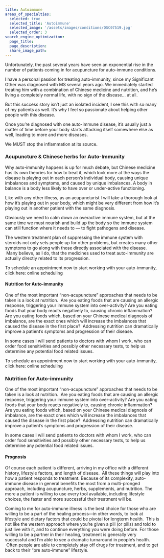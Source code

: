 ```yaml
---
title: Autoimmune
areas_of_specialties:
  selected: true
  selected_title: 'Autoimmune'
  selected_image: '/assets/images/conditions/DSC07519.jpg'
  selected_order: 3
search_engine_optimization:
  page_title:
  page_description:
  share_image_path:
---
```


Unfortunately, the past several years have seen an exponential rise in the number of patients coming in for acupuncture for auto-immune conditions.

I have a personal passion for treating auto-immunity, since my Significant Other was diagnosed with MS several years ago. We immediately started treating him with a combination of Chinese medicine and nutrition, and he’s living a completely normal life, with no sign of the disease… at all.

But this success story isn’t just an isolated incident, I see this with so many of my patients as well. It’s why I feel so passionate about helping other people with this disease.

Once you’re diagnosed with one auto-immune disease, it’s usually just a matter of time before your body starts attacking itself somewhere else as well, leading to more and more diseases.

We MUST stop the inflammation at its source.

### Acupuncture & Chinese herbs for Auto-Immunity

Why auto-immunity happens is up for much debate, but Chinese medicine has its own theories for how to treat it, which look more at the ways the disease is playing out in each person’s individual body, causing unique imbalances and symptoms, and caused by unique imbalances. A body in balance is a body less likely to have over or under-active functioning.

Like with any other illness, as an acupuncturist I will take a thorough look at how it’s playing out in your body, which might be very different from how it’s playing out in another patient with the same diagnosis.

Obviously we need to calm down an overactive immune system, but at the same time we must nourish and build up the body so the immune system can still function where it needs to — to fight pathogens and disease.

The western treatment plan of suppressing the immune system with steroids not only sets people up for other problems, but creates many other symptoms to go along with those directly associated with the disease. &nbsp;Many believe, as I do, that the medicines used to treat auto-immunity are actually directly related to its progression.

To schedule an appointment now to start working with your auto-immunity, click here: online scheduling

#### Nutrition for Auto-immunity

One of the most important “non-acupuncture” approaches that needs to be taken is a look at nutrition. &nbsp;Are you eating foods that are causing an allergic response, triggering your immune system into over-activity? Are you eating foods that your body reacts negatively to, causing chronic inflammation? Are you eating foods which, based on your Chinese medical diagnosis of imbalance, are the exact ones which will increase the imbalances that caused the disease in the first place? &nbsp;Addressing nutrition can dramatically improve a patient’s symptoms and progression of their disease.

In some cases I will send patients to doctors with whom I work, who can order food sensitivities and possibly other necessary tests, to help us determine any potential food related issues.

To schedule an appointment now to start working with your auto-immunity, click here: online scheduling

### Nutrition for Auto-immunity

One of the most important “non-acupuncture” approaches that needs to be taken is a look at nutrition. &nbsp;Are you eating foods that are causing an allergic response, triggering your immune system into over-activity? Are you eating foods that your body reacts negatively to, causing chronic inflammation? Are you eating foods which, based on your Chinese medical diagnosis of imbalance, are the exact ones which will increase the imbalances that caused the disease in the first place? &nbsp;Addressing nutrition can dramatically improve a patient’s symptoms and progression of their disease.

In some cases I will send patients to doctors with whom I work, who can order food sensitivities and possibly other necessary tests, to help us determine any potential food related issues.

#### Prognosis

Of course each patient is different, arriving in my office with a different history, lifestyle factors, and length of disease. &nbsp;All these things will play into how a patient responds to treatment. Because of its complexity, auto-immune disease in general benefits the most from a multi-pronged approach, including acupuncture, herbs, supplements, and nutrition. The more a patient is willing to use every tool available, including lifestyle choices, the faster and more successful their treatment will be.

Coming to me for auto-immune illness is the best choice for those who are willing to be a part of the healing process—in other words, to look at lifestyle and dietary factors that could be pivotal for longterm health. &nbsp;This is not like the western approach where you’re given a pill (or pills) and told to just live with it, and to continue everything you were doing before. For those willing to be a partner in their healing, treatment is generally very successful and I’m able to see a dramatic turnaround in people’s health. &nbsp;Often people are able to completely stay off drugs for treatment, and to get back to their “pre auto-immune” lifestyle.